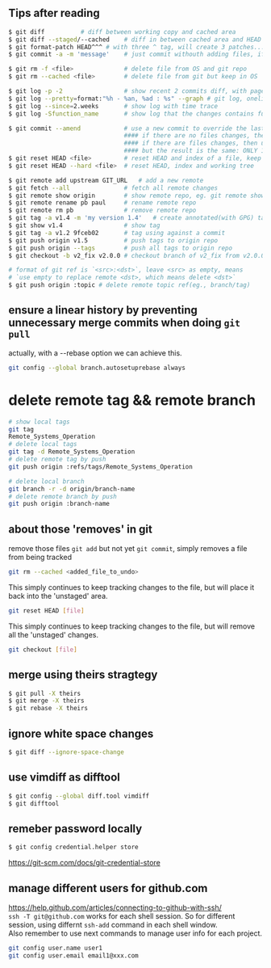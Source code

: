 ## Tips after reading <Pro Git> 
```bash
$ git diff 			# diff between working copy and cached area
$ git diff --staged/--cached	# diff in between cached area and HEAD
$ git format-patch HEAD^^^ # with three ^ tag, will create 3 patches...
$ git commit -a -m 'message' 	# just commit withouth adding files, if they are already being tracked

$ git rm -f <file> 				# delete file from OS and git repo
$ git rm --cached <file> 		# delete file from git but keep in OS 

$ git log -p -2					# show recent 2 commits diff, with pagenation style
$ git log --pretty=format:"%h - %an, %ad : %s" --graph # git log, oneline
$ git log --since=2.weeks		# show log with time trace
$ git log -Sfunction_name		# show log that the changes contains function_name string

$ git commit --amend			# use a new commit to override the last commit
								#### if there are no files changes, then just update commit msg
								#### if there are files changes, then update both commit msg and files
								#### but the result is the same: ONLY 1 COMMIT. 
$ git reset HEAD <file> 		# reset HEAD and index of a file, keep files changes in local
$ git reset HEAD --hard <file> 	# reset HEAD, index and working tree

$ git remote add upstream GIT_URL	# add a new remote 
$ git fetch --all 				# fetch all remote changes 
$ git remote show origin 		# show remote repo, eg. git remote show origin
$ git remote rename pb paul		# rename remote repo
$ git remote rm pb				# remove remote repo 
$ git tag -a v1.4 -m 'my version 1.4'	# create annotated(with GPG) tag 
$ git show v1.4					# show tag 
$ git tag -a v1.2 9fceb02		# tag using against a commit
$ git push origin v1.5			# push tags to origin repo
$ git push origin --tags		# push all tags to origin repo
$ git checkout -b v2_fix v2.0.0	# checkout branch of v2_fix from v2.0.0 tag

# format of git ref is `<src>:<dst>`, leave <src> as empty, means 
# `use empty to replace remote <dst>, which means delete <dst>`
$ git push origin :topic # delete remote topic ref(eg., branch/tag)
```

## ensure a linear history by preventing unnecessary merge commits when doing `git pull`
actually, with a --rebase option we can achieve this. 
```bash
git config --global branch.autosetuprebase always
```

# delete remote tag && remote branch
```bash
# show local tags
git tag 
Remote_Systems_Operation
# delete local tags 
git tag -d Remote_Systems_Operation 
# delete remote tag by push
git push origin :refs/tags/Remote_Systems_Operation

# delete local branch
git branch -r -d origin/branch-name
# delete remote branch by push
git push origin :branch-name
```

## about those 'removes' in git
remove those files `git add` but not yet `git commit`,  simply removes a file from being tracked
```bash
git rm --cached <added_file_to_undo>
```
This simply continues to keep tracking changes to the file, but will place it back into the 'unstaged' area.
```bash
git reset HEAD [file]
```
This simply continues to keep tracking changes to the file, but will remove all the 'unstaged' changes.
```bash
git checkout [file]
```

## merge using theirs stragtegy 
```bash
$ git pull -X theirs
$ git merge -X theirs
$ git rebase -X theirs
```
## ignore white space changes
```bash
$ git diff --ignore-space-change
```
## use vimdiff as difftool
```bash
$ git config --global diff.tool vimdiff
$ git difftool
```
## remeber password locally
```bash
$ git config credential.helper store
```
https://git-scm.com/docs/git-credential-store 

## manage different users for github.com 
https://help.github.com/articles/connecting-to-github-with-ssh/     
`ssh -T git@github.com` works for each shell session. So for different session, using differnt `ssh-add` command in each shell window.     
Also remember to use next commands to manage user info for each project.        
```bash
git config user.name user1 
git config user.email email1@xxx.com 
```


